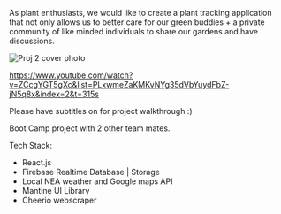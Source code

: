 As plant enthusiasts, we would like to create a plant tracking application that not only allows us to better care for our green buddies + a private community of like minded individuals to share our gardens and have discussions.

![Proj 2 cover photo](https://user-images.githubusercontent.com/102209911/224345382-53e92da7-1832-40d0-aeef-dc7c4076b75a.jpg)


https://www.youtube.com/watch?v=ZCcgYGT5gXc&list=PLxwmeZaKMKvNYg35dVbYuydFbZ-jN5q8x&index=2&t=315s

Please have subtitles on for project walkthrough :)

Boot Camp project with 2 other team mates.

Tech Stack:
- React.js
- Firebase Realtime Database | Storage
- Local NEA weather and Google maps API
- Mantine UI Library
- Cheerio webscraper

